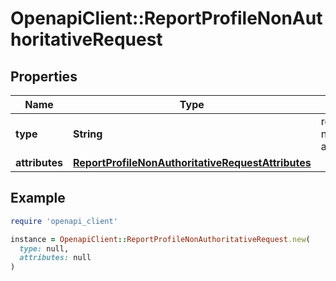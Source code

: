 # OpenapiClient::ReportProfileNonAuthoritativeRequest

## Properties

| Name | Type | Description | Notes |
| ---- | ---- | ----------- | ----- |
| **type** | **String** | report/profile-non-authoritative | [optional] |
| **attributes** | [**ReportProfileNonAuthoritativeRequestAttributes**](ReportProfileNonAuthoritativeRequestAttributes.md) |  |  |

## Example

```ruby
require 'openapi_client'

instance = OpenapiClient::ReportProfileNonAuthoritativeRequest.new(
  type: null,
  attributes: null
)
```

